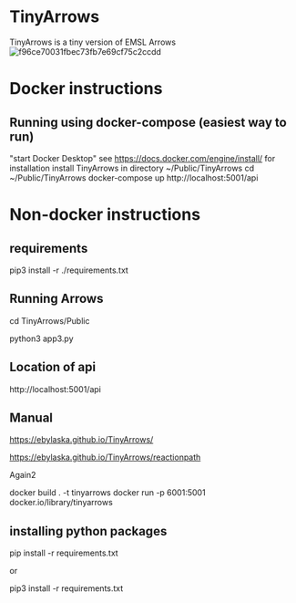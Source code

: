 # TinyArrows
TinyArrows is a tiny version of EMSL Arrows
![f96ce70031fbec73fb7e69cf75c2ccdd](https://github.com/ebylaska/TinyArrows/assets/2509461/94075dd3-48c5-4493-994f-64843ce941ce)

# Docker instructions
## Running using docker-compose (easiest way to run)
"start Docker Desktop" see https://docs.docker.com/engine/install/ for installation
install TinyArrows in directory ~/Public/TinyArrows
cd ~/Public/TinyArrows
docker-compose up
http://localhost:5001/api


# Non-docker instructions
## requirements ##
pip3 install -r ./requirements.txt

## Running Arrows
cd TinyArrows/Public

python3 app3.py


## Location of api
http://localhost:5001/api


## Manual ##
https://ebylaska.github.io/TinyArrows/

https://ebylaska.github.io/TinyArrows/reactionpath

Again2

docker build . -t tinyarrows
docker run -p 6001:5001 docker.io/library/tinyarrows


## installing python packages
pip install -r requirements.txt

or 

pip3 install -r requirements.txt

